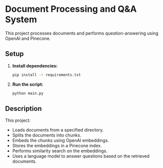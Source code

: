 # Document Processing and Q&A System

This project processes documents and performs question-answering using OpenAI and Pinecone.

## Setup

1. **Install dependencies:**

    ```bash
    pip install -r requirements.txt
    ```

2. **Run the script:**

    ```bash
    python main.py
    ```

## Description

This project:
- Loads documents from a specified directory.
- Splits the documents into chunks.
- Embeds the chunks using OpenAI embeddings.
- Stores the embeddings in a Pinecone index.
- Performs similarity search on the embeddings.
- Uses a language model to answer questions based on the retrieved documents.
